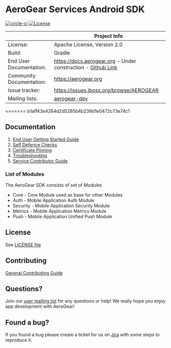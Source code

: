 # AeroGear Services Android SDK

[![circle-ci](https://img.shields.io/circleci/project/github/aerogear/aerogear-android-sdk/master.svg)](https://circleci.com/gh/aerogear/aerogear-android-sdk)
[![License](https://img.shields.io/badge/-Apache%202.0-blue.svg)](https://opensource.org/s/Apache-2.0)

|                 | Project Info                                                     |
| --------------- | ---------------------------------------------------------------- |
| License:        | Apache License, Version 2.0                                      |
| Build:          | Gradle                                                           |
| End User Documentation:  | https://docs.aerogear.org - Under construction - [Github Link](./docs/modules/ROOT/pages/)|
| Community Documentation: | https://aerogear.org       |
| Issue tracker:  | https://issues.jboss.org/browse/AEROGEAR                         |
| Mailing lists:  | [aerogear-dev](https://groups.google.com/forum/#!forum/aerogear) |

<<<<<<< b1aff43e4264d2d5285b4b239d1e0472c73e74c1
## Documentation

1. [End User Getting Started Guide](./docs/modules/ROOT/pages/index.adoc)
1. [Self Defence Checks](./docs/modules/ROOT/pages/auth-self-defence-checks.adoc)
1. [Certificate Pinning](./docs/modules/ROOT/pages/certificate-pinning.adoc)
1. [Troubleshooting](./docs/troubleshooting.adoc)
1. [Service Contributor Guide](./docs/contrib/contributing-guide.adoc)

### List of Modules

The AeroGear SDK consists of set of Modules

- Core - Core Module used as base for other Modules
- Auth - Mobile Application Auth Module
- Security - Mobile Application Security Module
- Metrics - Mobile Application Metrics Module
- Push - Mobile Application Unified Push Module

## License 

 See [LICENSE file](./LICENSE)


## Contributing

[General Contributing Guide](./CONTRIBUTING.md)

## Questions?

Join our [user mailing list](https://groups.google.com/forum/#!forum/aerogear) for any questions or help! We really hope you enjoy app development with AeroGear!

## Found a bug?

If you found a bug please create a ticket for us on [Jira](https://issues.jboss.org/browse/AEROGEAR) with some steps to reproduce it.
